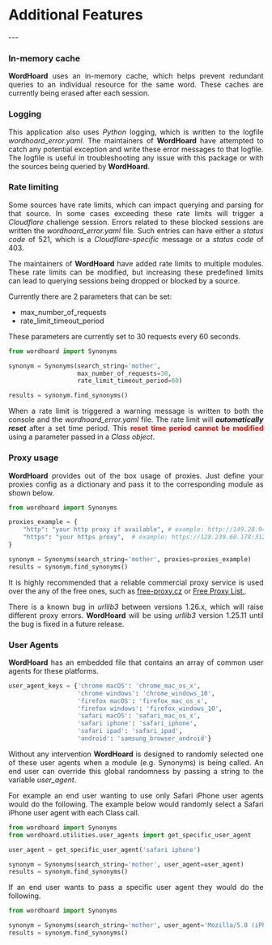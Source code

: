 <h1><strong>Additional Features</strong></h1>
---

### In-memory cache
   
<p align="justify">
<strong>WordHoard</strong> uses an in-memory cache, which helps prevent redundant queries to an individual resource for the same word.  These caches are currently being erased after each session. 
</p>


### Logging 

<p align="justify">
This application also uses <i>Python</i> logging, which is written to the logfile <i>wordhoard_error.yaml</i>. The maintainers of <strong>WordHoard</strong> have attempted to catch any potential exception and write these error messages to that logfile. The logfile is useful in troubleshooting any issue with this package or with the sources being queried by <strong>WordHoard</strong>.
</p>


### Rate limiting

<p align="justify">
Some sources have rate limits, which can impact querying and parsing for that source. In some cases exceeding these rate limits will trigger a <i>Cloudflare</i> challenge session.  Errors related to these blocked sessions are written the <i>wordhoard_error.yaml</i> file.  Such entries can have either a <i>status code</i> of 521, which is a 
<i>Cloudflare-specific</i> message or a <i>status code</i> of 403. 
</p>

<p align="justify">
The maintainers of <strong>WordHoard</strong> have added rate limits to multiple modules.  These rate limits can be modified, but increasing these predefined limits can lead to querying sessions being dropped or blocked by a source.  
</p>

<p align="justify">
Currently there are 2 parameters that can be set:
</p>

<ul>
	<li>max_number_of_requests</li>
	<li>rate_limit_timeout_period</li>
</ul>

<p align="justify">
These parameters are currently set to 30 requests every 60 seconds. 
</p>

```python 
from wordhoard import Synonyms

synonym = Synonyms(search_string='mother', 
	               max_number_of_requests=30, 
	               rate_limit_timeout_period=60)

results = synonym.find_synonyms()   
```

<p align="justify">
When a rate limit is triggered a warning message is written to both the console and the <i>wordhoard_error.yaml</i> file.  The rate limit will <strong><i>automatically reset</i></strong> after a set time period.  This <strong style="color:red;">reset time period cannot be modified</strong> using a parameter passed in a <i>Class object</i>.  
</p>


### Proxy usage 

<p align="justify">
<strong>WordHoard</strong> provides out of the box usage of proxies. Just define your proxies config as a dictionary and pass it to the corresponding module as shown below.
</p>

```python 
from wordhoard import Synonyms

proxies_example = {
    "http": "your http proxy if available", # example: http://149.28.94.152:8080
    "https": "your https proxy",  # example: https://128.230.60.178:3128
}

synonym = Synonyms(search_string='mother', proxies=proxies_example)
results = synonym.find_synonyms()  
```

<p align="justify">
	It is highly recommended that a reliable commercial proxy service is used over the any of the free ones, such as <a href="http://free-proxy.cz">free-proxy.cz</a> or <a href="https://free-proxy-list.net/">Free Proxy List.</a>. 	
</p>

<p align="justify">
There is a known bug in <i>urllib3</i> between versions 1.26.x, which will raise different proxy errors. <strong>WordHoard</strong> will be using <i>urllib3</i> version 1.25.11 until the bug is fixed in a future release.  
</p>


### User Agents

<p align="justify">
<strong>WordHoard</strong> has an embedded file that contains an array of common user agents for these platforms. 
</p>

```python
user_agent_keys = {'chrome macOS': 'chrome_mac_os_x', 
                   'chrome windows': 'chrome_windows_10',
				   'firefox macOS': 'firefox_mac_os_x', 
				   'firefox windows': 'firefox_windows_10',
                   'safari macOS': 'safari_mac_os_x', 
                   'safari iphone': 'safari_iphone',
                   'safari ipad': 'safari_ipad', 
                   'android': 'samsung_browser_android'}

```
<p align="justify">
Without any intervention <strong>WordHoard</strong> is designed to randomly selected one of these user agents when a module (e.g. Synonyms) is being called.  An end user can override this global randomness by passing a string to the variable <i>user_agent</i>. 
</p>

<p align="justify">
For example an end user wanting to use only Safari iPhone user agents would do the following.  The example below would randomly select a Safari iPhone user agent with each Class call. 
</p>


```python 
from wordhoard import Synonyms
from wordhoard.utilities.user_agents import get_specific_user_agent

user_agent = get_specific_user_agent('safari iphone')

synonym = Synonyms(search_string='mother', user_agent=user_agent)
results = synonym.find_synonyms() 

```

<p align="justify">
If an end user wants to pass a specific user agent they would do the following.
</p>

```python 
from wordhoard import Synonyms

synonym = Synonyms(search_string='mother', user_agent='Mozilla/5.0 (iPhone; CPU iPhone OS 14_2 like Mac OS X) AppleWebKit/605.1.15 (KHTML, like Gecko) Version/14.0.1 Mobile/15E148 Safari/604.1')
results = synonym.find_synonyms() 

```


